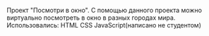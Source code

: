 Проект "Посмотри в окно".
С помощью данного проекта можно виртуально посмотреть в окно в разных городах мира. 
Использовались:
   HTML
   CSS
   JavaScript(написано не студентом)
